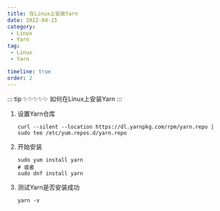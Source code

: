 ```yaml
---
title: 在Linux上安装Yarn
date: 2022-04-15
category:
 - Linux
 - Yarn
tag: 
 - Linux
 - Yarn

timeline: true
order: 2
---
```

::: tip ✨✨✨✨✨
如何在Linux上安装Yarn
:::

<!-- more -->

1. 设置Yarn仓库

   ```shell
   curl --silent --location https://dl.yarnpkg.com/rpm/yarn.repo | sudo tee /etc/yum.repos.d/yarn.repo
   ```
2. 开始安装

   ```shell
   sudo yum install yarn
   # 或者
   sudo dnf install yarn
   ```
3. 测试Yarn是否安装成功

   ```shell
   yarn -v
   ```

